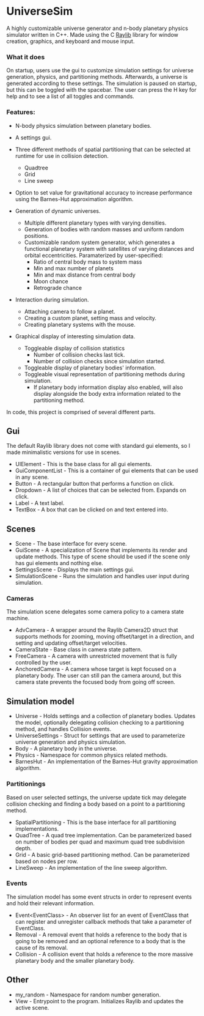 # UniverseSim

A highly customizable universe generator and n-body planetary physics simulator written in C++. Made using the C [Raylib](https://github.com/raysan5/raylib) library for window creation, graphics, and keyboard and mouse input.


### What it does
On startup, users use the gui to customize simulation settings for universe generation, physics, and partitioning methods.
Afterwards, a universe is generated according to these settings. The simulation is paused on startup, but this can be toggled with the spacebar.
The user can press the H key for help and to see a list of all toggles and commands.


### Features:
- N-body physics simulation between planetary bodies.
- A settings gui.
- Three different methods of spatial partitioning that can be selected at runtime for use in collision detection.
  - Quadtree
  - Grid
  - Line sweep
- Option to set value for gravitational accuracy to increase performance using the Barnes-Hut approximation algorithm.
- Generation of dynamic universes.
  - Multiple different planetary types with varying densities.
  - Generation of bodies with random masses and uniform random positions.
  - Customizable random system generator, which generates a functional planetary system with satellites of varying distances and orbital eccentricities. Paramaterized by user-specified:
    - Ratio of central body mass to system mass
    - Min and max number of planets
    - Min and max distance from central body
    - Moon chance
    - Retrograde chance
 
- Interaction during simulation.
  - Attaching camera to follow a planet.
  - Creating a custom planet, setting mass and velocity.
  - Creating planetary systems with the mouse.

- Graphical display of interesting simulation data.
  - Toggleable display of collision statistics
    - Number of collision checks last tick.
    - Number of collision checks since simulation started.
  - Toggleable display of planetary bodies' information.
  - Toggleable visual representation of partitioning methods during simulation.
    - If planetary body information display also enabled, will also display alongside the body extra information related to the partitioning method.


In code, this project is comprised of several different parts.

## Gui
The default Raylib library does not come with standard gui elements, so I made minimalistic versions for use in scenes.
- UIElement - This is the base class for all gui elements.
- GuiComponentList - This is a container of gui elements that can be used in any scene.
- Button - A rectangular button that performs a function on click.
- Dropdown - A list of choices that can be selected from. Expands on click.
- Label - A text label.
- TextBox - A box that can be clicked on and text entered into.

## Scenes
- Scene - The base interface for every scene.
- GuiScene - A specialization of Scene that implements its render and update methods.
This type of scene should be used if the scene only has gui elements and nothing else.
- SettingsScene - Displays the main settings gui.
- SimulationScene - Runs the simulation and handles user input during simulation.

### Cameras
The simulation scene delegates some camera policy to a camera state machine.
- AdvCamera - A wrapper around the Raylib Camera2D struct that supports methods for zooming, moving offset/target in a direction, and setting and updating offset/target velocities.
- CameraState - Base class in camera state pattern.
- FreeCamera - A camera with unrestricted movement that is fully controlled by the user.
- AnchoredCamera - A camera whose target is kept focused on a planetary body. The user can still pan the camera around, but this camera state prevents the focused body from going off screen.

## Simulation model
- Universe - Holds settings and a collection of planetary bodies. Updates the model, optionally delegating collision checking to a partitioning method, and handles Collision events.
- UniverseSettings - Struct for settings that are used to parameterize universe generation and physics simulation.
- Body - A planetary body in the universe.
- Physics - Namespace for common physics related methods.
- BarnesHut - An implementation of the Barnes-Hut gravity approximation algorithm.

### Partitionings
Based on user selected settings, the universe update tick may delegate collision checking and finding a body based on a point to a partitioning method.
- SpatialPartitioning - This is the base interface for all partitioning implementations.
- QuadTree - A quad tree implementation. Can be parameterized based on number of bodies per quad and maximum quad tree subdivision depth.
- Grid - A basic grid-based partitioning method. Can be parameterized based on nodes per row.
- LineSweep - An implementation of the line sweep algorithm.

### Events
The simulation model has some event structs in order to represent events and hold their relevant information.
- Event\<EventClass\> - An observer list for an event of EventClass that can register and unregister callback methods that take a parameter of EventClass.
- Removal - A removal event that holds a reference to the body that is going to be removed and an optional reference to a body that is the cause of its removal.
- Collision - A collision event that holds a reference to the more massive planetary body and the smaller planetary body.


## Other
- my_random - Namespace for random number generation.
- View - Entrypoint to the program. Initializes Raylib and updates the active scene.
